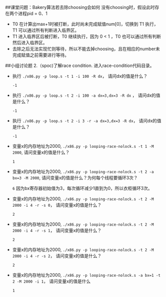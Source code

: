 ##课堂问题：Bakery算法若去除choosing会如何
没有choosing时，假设此时存在两个进程pid = 0、1

* T0 在计算出max+1时被打断，此时尚未完成赋值num[0]，切换到 T1 执行， T1 可以通过所有判断进入临界区。
* T1 进入临界区后被打断，T0 继续执行，因为 0 < 1 ，T0 也可以通过所有判断然后进入临界区。
* 去除之后无法实现忙则等待，所以不能去掉choosing，且在相应的number未完成赋值之前需要进行等待。

##小组讨论题
2.（spoc)了解race condition. 进入race-condition代码目录。

* 执行 `./x86.py -p loop.s -t 1 -i 100 -R dx`， 请问dx的值是什么？

	`-1`
* 执行 `./x86.py -p loop.s -t 2 -i 100 -a dx=3,dx=3 -R dx` ， 请问dx的值是什么？

	`-1`
* 执行 `./x86.py -p loop.s -t 2 -i 3 -r -a dx=3,dx=3 -R dx`， 请问dx的值是什么？

	`-1`
* 变量x的内存地址为2000, `./x86.py -p looping-race-nolock.s -t 1 -M 2000`, 请问变量x的值是什么？

	`1`
* 变量x的内存地址为2000, `./x86.py -p looping-race-nolock.s -t 2 -a bx=3 -M 2000`, 请问变量x的值是什么？为何每个线程要循环3次？

	`6`
因为bx寄存器初始值为3，每次循环减少1直到为0，所以衣柜循环3次。
* 变量x的内存地址为2000, `./x86.py -p looping-race-nolock.s -t 2 -M 2000 -i 4 -r -s 0`， 请问变量x的值是什么？

	`2`
* 变量x的内存地址为2000, `./x86.py -p looping-race-nolock.s -t 2 -M 2000 -i 4 -r -s 1`， 请问变量x的值是什么？

	`2`
* 变量x的内存地址为2000, `./x86.py -p looping-race-nolock.s -t 2 -M 2000 -i 4 -r -s 2`， 请问变量x的值是什么？

	`2`
* 变量x的内存地址为2000, `./x86.py -p looping-race-nolock.s -a bx=1 -t 2 -M 2000 -i 1`， 请问变量x的值是什么

	`1`